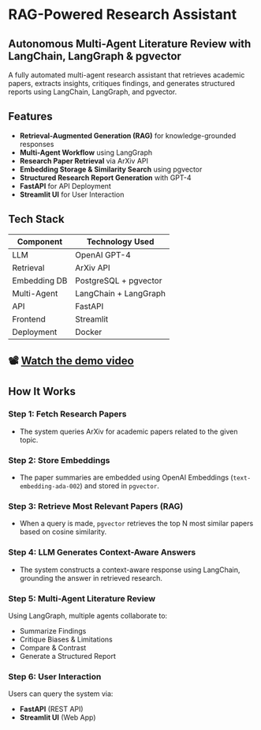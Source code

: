 # RAG-Powered Research Assistant

## Autonomous Multi-Agent Literature Review with LangChain, LangGraph & pgvector

A fully automated multi-agent research assistant that retrieves academic papers, extracts insights, critiques findings, and generates structured reports using LangChain, LangGraph, and pgvector.

## Features
- **Retrieval-Augmented Generation (RAG)** for knowledge-grounded responses
- **Multi-Agent Workflow** using LangGraph
- **Research Paper Retrieval** via ArXiv API
- **Embedding Storage & Similarity Search** using pgvector
- **Structured Research Report Generation** with GPT-4
- **FastAPI** for API Deployment
- **Streamlit UI** for User Interaction

## Tech Stack
| Component            | Technology Used |
|----------------------|----------------|
| LLM                 | OpenAI GPT-4    |
| Retrieval           | ArXiv API       |
| Embedding DB        | PostgreSQL + pgvector |
| Multi-Agent         | LangChain + LangGraph |
| API                 | FastAPI         |
| Frontend            | Streamlit       |
| Deployment          | Docker          |

## 📽️ [Watch the demo video](recording.mp4)

## How It Works
### Step 1: Fetch Research Papers
- The system queries ArXiv for academic papers related to the given topic.

### Step 2: Store Embeddings
- The paper summaries are embedded using OpenAI Embeddings (`text-embedding-ada-002`) and stored in `pgvector`.

### Step 3: Retrieve Most Relevant Papers (RAG)
- When a query is made, `pgvector` retrieves the top N most similar papers based on cosine similarity.

### Step 4: LLM Generates Context-Aware Answers
- The system constructs a context-aware response using LangChain, grounding the answer in retrieved research.

### Step 5: Multi-Agent Literature Review
Using LangGraph, multiple agents collaborate to:
- Summarize Findings
- Critique Biases & Limitations
- Compare & Contrast
- Generate a Structured Report

### Step 6: User Interaction
Users can query the system via:
- **FastAPI** (REST API)
- **Streamlit UI** (Web App)
